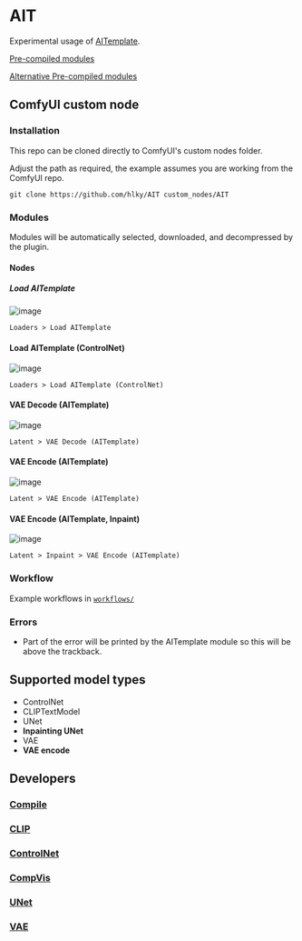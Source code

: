 # AIT
 
Experimental usage of [AITemplate](https://github.com/facebookincubator/AITemplate).


[Pre-compiled modules](https://huggingface.co/datasets/hlky/aitemplate)

[Alternative Pre-compiled modules](https://huggingface.co/city96/AITemplate)

## ComfyUI custom node

### Installation

This repo can be cloned directly to ComfyUI's custom nodes folder.

Adjust the path as required, the example assumes you are working from the ComfyUI repo.
```
git clone https://github.com/hlky/AIT custom_nodes/AIT
```

### Modules

Modules will be automatically selected, downloaded, and decompressed by the plugin.

#### Nodes

##### Load AITemplate

![image](https://github.com/hlky/AIT/assets/106811348/75d25eac-4c50-4a83-bb47-58a10d38e094)

`Loaders > Load AITemplate`

#### Load AITemplate (ControlNet)

![image](https://github.com/hlky/AIT/assets/106811348/d410a55b-2d45-4e5c-8f36-50b1d3b84b4b)

`Loaders > Load AITemplate (ControlNet)`

#### VAE Decode (AITemplate)

![image](https://github.com/hlky/AIT/assets/106811348/75cfe24d-912a-4e7b-880f-18e97809d810)

`Latent > VAE Decode (AITemplate)`

#### VAE Encode (AITemplate)

![image](https://github.com/hlky/AIT/assets/106811348/7562c744-e3b1-4a63-9c49-b1a9875dbc47)

`Latent > VAE Encode (AITemplate)`

#### VAE Encode (AITemplate, Inpaint)

![image](https://github.com/hlky/AIT/assets/106811348/dce433cb-8160-4cba-9d87-829b0e75288e)

`Latent > Inpaint > VAE Encode (AITemplate)`


### Workflow

Example workflows in [`workflows/`](https://github.com/hlky/AIT/tree/main/workflows)

### Errors

* Part of the error will be printed by the AITemplate module so this will be above the trackback.

## Supported model types
* ControlNet
* CLIPTextModel
* UNet
* **Inpainting UNet**
* VAE
* **VAE encode**

## Developers

### [Compile](https://github.com/hlky/AIT/blob/main/docs/compile.md)

### [CLIP](https://github.com/hlky/AIT/blob/main/docs/clip.md)

### [ControlNet](https://github.com/hlky/AIT/blob/main/docs/controlnet.md)

### [CompVis](https://github.com/hlky/AIT/blob/main/docs/compvis.md)

### [UNet](https://github.com/hlky/AIT/blob/main/docs/unet.md)

### [VAE](https://github.com/hlky/AIT/blob/main/docs/vae.md)
